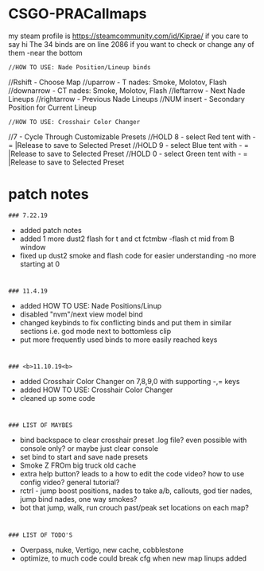 # CSGO-PRACallmaps

my steam profile is https://steamcommunity.com/id/Kiprae/ if you care to say hi
The 34 binds are on line 2086 if you want to check or change any of them -near the bottom

	//HOW TO USE: Nade Position/Lineup binds
//Rshift     - Choose Map
//uparrow    - T nades: Smoke, Molotov, Flash
//downarrow  - CT nades: Smoke, Molotov, Flash
//leftarrow  - Next Nade Lineups
//rightarrow - Previous Nade Lineups
//NUM insert - Secondary Position for Current Lineup

	//HOW TO USE: Crosshair Color Changer
//7		  - Cycle Through Customizable Presets
//HOLD 8	  - select Red tent with -  = |Release to save to Selected Preset
//HOLD 9	  - select Blue tent with -  = |Release to save to Selected Preset
//HOLD 0	  - select Green tent with -  = |Release to save to Selected Preset

# patch notes
	### 7.22.19
- added patch notes
- added 1 more dust2 flash for t and ct fctmbw -flash ct mid from B window
- fixed up dust2 smoke and flash code for easier understanding -no more starting at 0
#
	### 11.4.19
- added HOW TO USE: Nade Positions/Linup
- disabled "nvm"/next view model bind
- changed keybinds to fix conflicting binds and put them in similar sections i.e. god mode next to bottomless clip
- put more frequently used binds to more easily reached keys
#
	### <b>11.10.19<b>
- added Crosshair Color Changer on 7,8,9,0 with supporting -,= keys
- added  HOW TO USE: Crosshair Color Changer
- cleaned up some code
#
	### LIST OF MAYBES
- bind backspace to clear crosshair preset .log file? even possible with console only? or maybe just clear console
- set bind to start and save nade presets
- Smoke Z FROm big truck old cache
- extra help button? leads to a how to edit the code video?	 how to use config video?  general tutorial?
- rctrl - jump boost positions, nades to take a/b, callouts, god tier nades, jump bind nades, one way smokes?
- bot that jump, walk, run crouch past/peak set locations on each map?
#
	### LIST OF TODO'S
- Overpass, nuke, Vertigo, new cache, cobblestone
- optimize, to much code could break cfg when new map linups added
